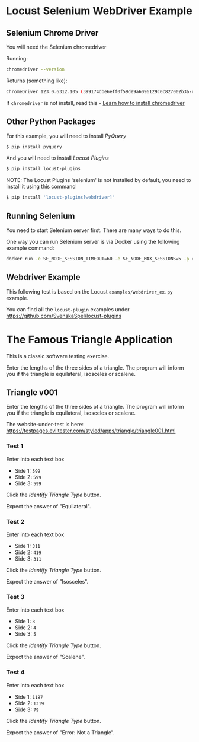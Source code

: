 # Locust Selenium WebDriver Example

## Selenium Chrome Driver

You will need the Selenium chromedriver

Running:
```bash
chromedriver --version
```

Returns (something like):
```bash
ChromeDriver 123.0.6312.105 (399174dbe6eff0f59de9a6096129c0c827002b3a-refs/branch-heads/6312@{#761})
```

If `chromedriver` is not install, read this - [Learn how to install chromedriver](https://github.com/ruthlesshelp/pytest-selenium-example/blob/main/CHROMEDRIVER.md)

## Other Python Packages

For this example, you will need to install _PyQuery_

```bash
$ pip install pyquery
```

And you will need to install _Locust Plugins_

```bash
$ pip install locust-plugins
```

NOTE: The Locust Plugins 'selenium' is not installed by default, you need to install it using this command

```bash
$ pip install 'locust-plugins[webdriver]'
```

## Running Selenium

You need to start Selenium server first. There are many ways to do this.

One way you can run Selenium server is via Docker using the following example command:

```bash
docker run -e SE_NODE_SESSION_TIMEOUT=60 -e SE_NODE_MAX_SESSIONS=5 -p 4444:4444 -p 7900:7900 --shm-size="2g" --rm seleniarm/standalone-chromium
```

## Webdriver Example

This following test is based on the Locust `examples/webdriver_ex.py` example.

You can find all the `locust-plugin` examples under https://github.com/SvenskaSpel/locust-plugins


# The Famous Triangle Application

This is a classic software testing exercise.

Enter the lengths of the three sides of a triangle. The program will inform you if the triangle is equilateral, isosceles or scalene.

## Triangle v001

Enter the lengths of the three sides of a triangle. The program will inform you if the triangle is equilateral, isosceles or scalene.

The website-under-test is here:
https://testpages.eviltester.com/styled/apps/triangle/triangle001.html

### Test 1

Enter into each text box
* Side 1: `599`
* Side 2: `599`
* Side 3: `599`

Click the _Identify Triangle Type_ button.

Expect the answer of "Equilateral".

### Test 2

Enter into each text box
* Side 1: `311`
* Side 2: `419`
* Side 3: `311`

Click the _Identify Triangle Type_ button.

Expect the answer of "Isosceles".

### Test 3

Enter into each text box
* Side 1: `3`
* Side 2: `4`
* Side 3: `5`

Click the _Identify Triangle Type_ button.

Expect the answer of "Scalene".

### Test 4

Enter into each text box
* Side 1: `1187`
* Side 2: `1319`
* Side 3: `79`

Click the _Identify Triangle Type_ button.

Expect the answer of "Error: Not a Triangle".
